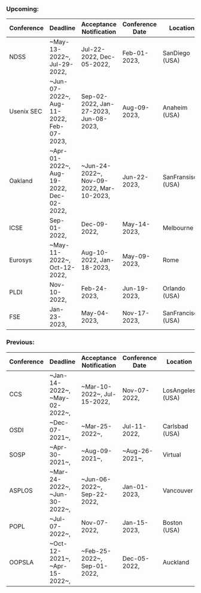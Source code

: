 ### Upcoming:
| Conference | Deadline | Acceptance Notification | Conference Date | Location |
| --- | --- | --- | --- | --- |
| NDSS | ~May-13-2022~, Jul-29-2022,  | Jul-22-2022, Dec-05-2022,  | Feb-01-2023,  | SanDiego (USA) | 
| Usenix SEC | ~Jun-07-2022~, Aug-11-2022, Feb-07-2023,  | Sep-02-2022, Jan-27-2023, Jun-08-2023,  | Aug-09-2023,  | Anaheim (USA) | 
| Oakland | ~Apr-01-2022~, Aug-19-2022, Dec-02-2022,  | ~Jun-24-2022~, Nov-09-2022, Mar-10-2023,  | Jun-22-2023,  | SanFransisco (USA) | 
| ICSE | Sep-01-2022,  | Dec-09-2022,  | May-14-2023,  | Melbourne | 
| Eurosys | ~May-11-2022~, Oct-12-2022,  | Aug-10-2022, Jan-18-2023,  | May-09-2023,  | Rome | 
| PLDI | Nov-10-2022,  | Feb-24-2023,  | Jun-19-2023,  | Orlando (USA) | 
| FSE | Jan-23-2023,  | May-04-2023,  | Nov-17-2023,  | SanFrancisco (USA) | 

### Previous:
| Conference | Deadline | Acceptance Notification | Conference Date | Location |
| --- | --- | --- | --- | --- |
| CCS | ~Jan-14-2022~, ~May-02-2022~,  | ~Mar-10-2022~, Jul-15-2022,  | Nov-07-2022,  | LosAngeles (USA)|
| OSDI | ~Dec-07-2021~,  | ~Mar-25-2022~,  | Jul-11-2022,  | Carlsbad (USA)|
| SOSP | ~Apr-30-2021~,  | ~Aug-09-2021~,  | ~Aug-26-2021~,  | Virtual|
| ASPLOS | ~Mar-24-2022~, ~Jun-30-2022~,  | ~Jun-06-2022~, Sep-22-2022,  | Jan-01-2023,  | Vancouver|
| POPL | ~Jul-07-2022~,  | Nov-07-2022,  | Jan-15-2023,  | Boston (USA)|
| OOPSLA | ~Oct-12-2021~, ~Apr-15-2022~,  | ~Feb-25-2022~, Sep-01-2022,  | Dec-05-2022,  | Auckland|
